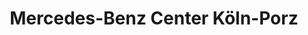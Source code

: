 ---
title: "Mercedes-Benz Center Köln-Porz"
url: /koeln/mercedes-benz-center-koeln-porz/
shop: Autohaus
---
